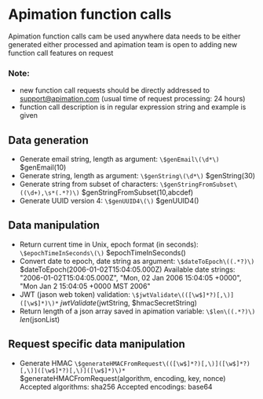 # Apimation function calls

Apimation function calls cam be used anywhere data needs to be either generated either processed and apimation team is open to adding new function call features on request

### Note:
- new function call requests should be directly addressed to support@apimation.com (usual time of request processing: 24 hours)
- function call description is in regular expression string and example is given

## Data generation

- Generate email string, length as argument: `\$genEmail\(\d*\)` $genEmail(10)
- Generate string, length as argument: `\$genString\(\d*\)` $genString(30)
- Generate string from subset of characters: `\$genStringFromSubset\((\d+),\s*(.*?)\)` $genStringFromSubset(10,abcdef)
- Generate UUID version 4: `\$genUUID4\(\)` $genUUID4()

## Data manipulation

- Return current time in Unix, epoch format (in seconds): `\$epochTimeInSeconds\(\)` $epochTimeInSeconds()
- Convert date to epoch, date string as argument: `\$dateToEpoch\((.*?)\)`  $dateToEpoch(2006-01-02T15:04:05.000Z)
Available date strings:
"2006-01-02T15:04:05.000Z",
"Mon, 02 Jan 2006 15:04:05 +0000",
"Mon Jan 2 15:04:05 +0000 MST 2006"
- JWT (jason web token) validation:  `\$jwtValidate\(([\w$]*?)[,\)]([\w$]*)\)*` $jwtValidate($jwtString, $hmacSecretString)
- Return length of a json array saved in apimation variable: `\$len\((.*?)\)` $len($jsonList)

## Request specific data manipulation

- Generate HMAC `\$generateHMACFromRequest\(([\w$]*?)[,\)]([\w$]*?)[,\)]([\w$]*?)[,\)]([\w$]*)\)*` $generateHMACFromRequest(algorithm, encoding, key, nonce)
Accepted algorithms: sha256
Accepted encodings: base64
